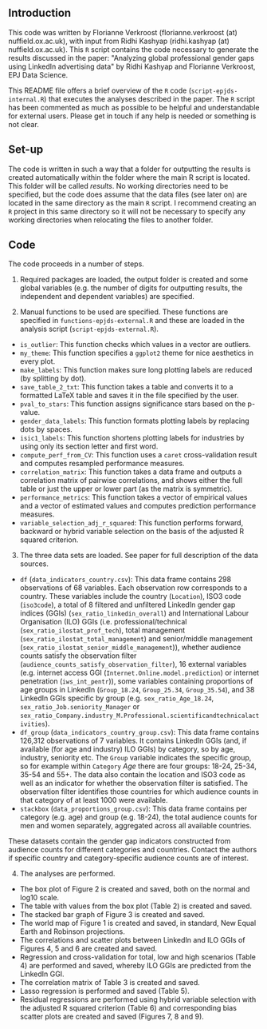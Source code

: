 Introduction
------------

This code was written by Florianne Verkroost (florianne.verkroost (at) nuffield.ox.ac.uk), with input from Ridhi Kashyap (ridhi.kashyap (at) nuffield.ox.ac.uk). This `R` script contains the code necessary to generate the results discussed in the paper: "Analyzing global professional gender gaps using LinkedIn advertising data" by Ridhi Kashyap and Florianne Verkroost, EPJ Data Science.

This README file offers a brief overview of the `R` code (`script-epjds-internal.R`) that executes the analyses described in the paper. The `R` script has been commented as much as possible to be helpful and understandable for external users. Please get in touch if any help is needed or something is not clear.

Set-up
------

The code is written in such a way that a folder for outputting the results is created automatically within the folder where the main R script is located. This folder will be called *results*. No working directories need to be specified, but the code does assume that the data files (see later on) are located in the same directory as the main `R` script. I recommend creating an `R` project in this same directory so it will not be necessary to specify any working directories when relocating the files to another folder.

Code
----

The code proceeds in a number of steps.

1) Required packages are loaded, the output folder is created and some global variables (e.g. the number of digits for outputting results, the independent and dependent variables) are specified.

2) Manual functions to be used are specified. These functions are specified in `functions-epjds-external.R` and these are loaded in the analysis script (`script-epjds-external.R`).

- `is_outlier`: This function checks which values in a vector are outliers.
- `my_theme`: This function specifies a `ggplot2` theme for nice aesthetics in every plot.
- `make_labels`: This function makes sure long plotting labels are reduced (by splitting by dot).
- `save_table_2_txt`: This function takes a table and converts it to a formatted LaTeX table and saves it in the file specified by the user.
- `pval_to_stars`: This function assigns significance stars based on the p-value.
- `gender_data_labels`: This function formats plotting labels by replacing dots by spaces.
- `isic1_labels`: This function shortens plotting labels for industries by using only its section letter and first word.
- `compute_perf_from_CV`: This function uses a `caret` cross-validation result and computes resampled performance measures.
- `correlation_matrix`: This function takes a data frame and outputs a correlation matrix of pairwise correlations, and shows either the full table or just the upper or lower part (as the matrix is symmetric).
- `performance_metrics`: This function takes a vector of empirical values and a vector of estimated values and computes prediction performance measures.
- `variable_selection_adj_r_squared`: This function performs forward, backward or hybrid variable selection on the basis of the adjusted R squared criterion.

3) The three data sets are loaded. See paper for full description of the data sources.

- `df` (`data_indicators_country.csv`): This data frame contains 298 observations of 68 variables. Each observation row corresponds to a country. These variables include the country (`Location`), ISO3 code (`iso3code`), a total of 8 filtered and unfiltered LinkedIn gender gap indices (GGIs) (`sex_ratio_linkedin_overall`) and International Labour Organisation (ILO) GGIs (i.e. professional/technical (`sex_ratio_ilostat_prof_tech`), total management (`sex_ratio_ilostat_total_management`) and senior/middle management (`sex_ratio_ilostat_senior_middle_management`)), whether audience counts satisfy the observation filter (`audience_counts_satisfy_observation_filter`), 16 external variables (e.g. internet access GGI (`Internet.Online.model.prediction`) or internet penetration (`iws_int_pentr`)), some variables containing proportions of age groups in LinkedIn (`Group_18.24`, `Group_25.34`, `Group_35.54`), and 38 LinkedIn GGIs specific by group (e.g. `sex_ratio_Age_18.24`, `sex_ratio_Job.seniority_Manager` or `sex_ratio_Company.industry_M.Professional.scientificandtechnicalactivities`).
- `df_group` (`data_indicators_country_group.csv`): This data frame contains 126,312 observations of 7 variables. It contains LinkedIn GGIs (and, if available (for age and industry) ILO GGIs) by category, so by age, industry, seniority etc. The `Group` variable indicates the specific group, so for example within `Category` *Age* there are four groups: 18-24, 25-34, 35-54 and 55+. The data also contain the location and ISO3 code as well as an indicator for whether the observation filter is satisfied. The observation filter identifies those countries for which audience counts in that category of at least 1000 were available.
- `stackbox` (`data_proportions_group.csv`): This data frame contains per category (e.g. age) and group (e.g. 18-24), the total audience counts for men and women separately, aggregated across all available countries.

These datasets contain the gender gap indicators constructed from audience counts for different categories and countries. Contact the authors if specific country and category-specific audience counts are of interest.

4) The analyses are performed.

- The box plot of Figure 2 is created and saved, both on the normal and log10 scale.
- The table with values from the box plot (Table 2) is created and saved.
- The stacked bar graph of Figure 3 is created and saved.
- The world map of Figure 1 is created and saved, in standard, New Equal Earth and Robinson projections.
- The correlations and scatter plots between LinkedIn and ILO GGIs of Figures 4, 5 and 6 are created and saved.
- Regression and cross-validation for total, low and high scenarios (Table 4) are performed and saved, whereby ILO GGIs are predicted from the LinkedIn GGI.
- The correlation matrix of Table 3 is created and saved.
- Lasso regression is performed and saved (Table 5).
- Residual regressions are performed using hybrid variable selection with the adjusted R squared criterion (Table 6) and corresponding bias scatter plots are created and saved (Figures 7, 8 and 9).
